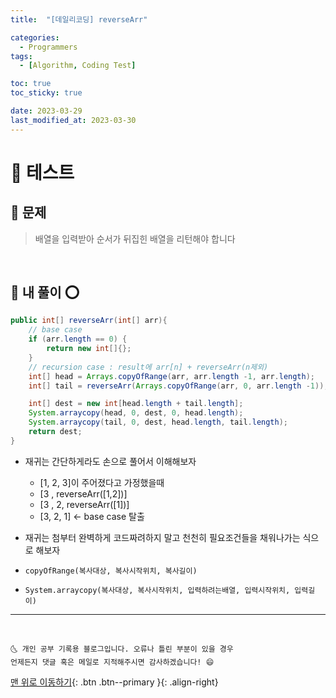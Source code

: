 ```yaml
---
title:  "[데일리코딩] reverseArr" 

categories:
  - Programmers
tags:
  - [Algorithm, Coding Test]

toc: true
toc_sticky: true

date: 2023-03-29
last_modified_at: 2023-03-30
---
```


# 📌 테스트

## 🚀 문제
> 배열을 입력받아 순서가 뒤집힌 배열을 리턴해야 합니다

  
<br>

## 🚀 내 풀이 ⭕

```java
public int[] reverseArr(int[] arr){
	// base case
	if (arr.length == 0) {
		return new int[]{};
	}
	// recursion case : result에 arr[n] + reverseArr(n제외)
	int[] head = Arrays.copyOfRange(arr, arr.length -1, arr.length);
	int[] tail = reverseArr(Arrays.copyOfRange(arr, 0, arr.length -1));

	int[] dest = new int[head.length + tail.length];
	System.arraycopy(head, 0, dest, 0, head.length);
	System.arraycopy(tail, 0, dest, head.length, tail.length);
	return dest;
} 
```

* 재귀는 간단하게라도 손으로 풀어서 이해해보자
  - [1, 2, 3]이 주어졌다고 가정했을때 
  - [3 , reverseArr([1,2])]
  - [3 , 2, reverseArr([1])]
  - [3, 2, 1] <- base case 탈출


* 재귀는 첨부터 완벽하게 코드짜려하지 말고 천천히 필요조건들을 채워나가는 식으로 해보자  


* `copyOfRange(복사대상, 복사시작위치, 복사길이)`


* `System.arraycopy(복사대상, 복사시작위치, 입력하려는배열, 입력시작위치, 입력길이)`
  
***
<br>

    🌜 개인 공부 기록용 블로그입니다. 오류나 틀린 부분이 있을 경우 
    언제든지 댓글 혹은 메일로 지적해주시면 감사하겠습니다! 😄

[맨 위로 이동하기](#){: .btn .btn--primary }{: .align-right}